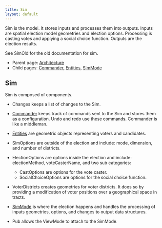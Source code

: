 ```yaml
---
title: Sim
layout: default
---
```


Sim is the model. It stores inputs and processes them into outputs. Inputs are spatial election model geometries and election options. Processing is casting votes and applying a social choice function. Outputs are the election results.

See SimOld for the old documentation for sim.

* Parent page: [Architecture](architecture.md) 
* Child pages: [Commander](commands.md), [Entities](entities.md), [SimMode](simMode.md)

## Sim

Sim is composed of components.

- Changes keeps a list of changes to the Sim.
- [Commander](commands.md) keeps track of commands sent to the Sim and stores them as a configuration. Undo and redo use these commands. Commander is like a middleman.
- [Entities](entities.md) are geometric objects representing voters and candidates.
- SimOptions are outside of the election and include: mode, dimension, and number of districts.
- ElectionOptions are options inside the election and include: electionMethod, voteCasterName, and two sub categories:

  - CastOptions are options for the vote caster.
  - SocialChoiceOptions are options for the social choice function.
- VoterDistricts creates geometries for voter districts. It does so by providing a modification of voter positions over a geographical space in tracts.
- [SimMode](simMode.md) is where the election happens and handles the processing of inputs geometries, options, and changes to output data structures.
- Pub allows the ViewMode to attach to the SimMode. 
